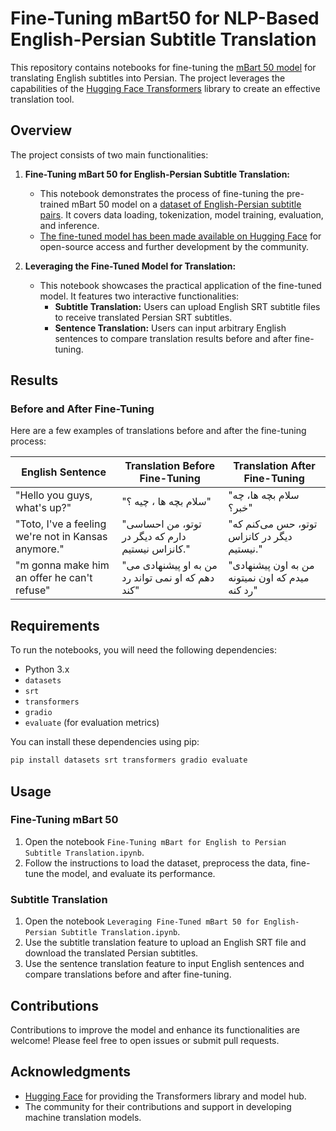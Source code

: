 # Fine-Tuning mBart50 for NLP-Based English-Persian Subtitle Translation

This repository contains notebooks for fine-tuning the [mBart 50 model](https://arxiv.org/abs/2008.00401) for translating English subtitles into Persian. The project leverages the capabilities of the [Hugging Face Transformers](https://huggingface.co/) library to create an effective translation tool.

## Overview

The project consists of two main functionalities:

1. **Fine-Tuning mBart 50 for English-Persian Subtitle Translation:**
   - This notebook demonstrates the process of fine-tuning the pre-trained mBart 50 model on a [dataset of English-Persian subtitle pairs](https://huggingface.co/datasets/Peymansoft/English-Persian-Subtitle). It covers data loading, tokenization, model training, evaluation, and inference.
   - [The fine-tuned model has been made available on Hugging Face](https://huggingface.co/Peymansoft/MBart-50-Subtitle-English-Persian) for open-source access and further development by the community.

2. **Leveraging the Fine-Tuned Model for Translation:**
   - This notebook showcases the practical application of the fine-tuned model. It features two interactive functionalities:
     - **Subtitle Translation:** Users can upload English SRT subtitle files to receive translated Persian SRT subtitles.
     - **Sentence Translation:** Users can input arbitrary English sentences to compare translation results before and after fine-tuning.

## Results

### Before and After Fine-Tuning

Here are a few examples of translations before and after the fine-tuning process:

| English Sentence                        | Translation Before Fine-Tuning        | Translation After Fine-Tuning         |
|-----------------------------------------|---------------------------------------|---------------------------------------|
| "Hello you guys, what's up?" |"سلام بچه ها ، چیه ؟"|"سلام بچه ها، چه خبر؟"
| "Toto, I've a feeling we're not in Kansas anymore." | "توتو، من احساسی دارم که دیگر در کانزاس نیستیم." | "توتو، حس می‌کنم که دیگر در کانزاس نیستیم." |
|"m gonna make him an offer he can't refuse"|"من به او پیشنهادی می دهم که او نمی تواند رد کند"|"من به اون پیشنهادی میدم که اون نمیتونه رد کنه"|

## Requirements

To run the notebooks, you will need the following dependencies:

- Python 3.x
- `datasets`
- `srt`
- `transformers`
- `gradio`
- `evaluate` (for evaluation metrics)

You can install these dependencies using pip:

```bash
pip install datasets srt transformers gradio evaluate
```
## Usage

### Fine-Tuning mBart 50

1. Open the notebook `Fine-Tuning mBart for English to Persian Subtitle Translation.ipynb`.
2. Follow the instructions to load the dataset, preprocess the data, fine-tune the model, and evaluate its performance.

### Subtitle Translation

1. Open the notebook `Leveraging Fine-Tuned mBart 50 for English-Persian Subtitle Translation.ipynb`.
2. Use the subtitle translation feature to upload an English SRT file and download the translated Persian subtitles.
3. Use the sentence translation feature to input English sentences and compare translations before and after fine-tuning.

## Contributions

Contributions to improve the model and enhance its functionalities are welcome! Please feel free to open issues or submit pull requests.

## Acknowledgments

- [Hugging Face](https://huggingface.co/) for providing the Transformers library and model hub.
- The community for their contributions and support in developing machine translation models.
